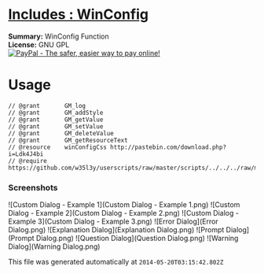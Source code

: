 
# [Includes : WinConfig](.)

**Summary:** WinConfig Function<br />
**License:** GNU GPL<br />
[![PayPal - The safer, easier way to pay online!](https://www.paypalobjects.com/en_US/i/btn/btn_donate_SM.gif "PayPal - The safer, easier way to pay online!")](http://goo.gl/Fv19S)

# Usage
```
// @grant		GM_log
// @grant		GM_addStyle
// @grant		GM_getValue
// @grant		GM_setValue
// @grant		GM_deleteValue
// @grant		GM_getResourceText
// @resource	winConfigCss http://pastebin.com/download.php?i=Ldk4J4bi
// @require	https://github.com/w35l3y/userscripts/raw/master/scripts/../../../raw/master/includes/Includes__WinConfig/163374.user.js
```

### Screenshots
![Custom Dialog - Example 1](Custom Dialog - Example 1.png)
![Custom Dialog - Example 2](Custom Dialog - Example 2.png)
![Custom Dialog - Example 3](Custom Dialog - Example 3.png)
![Error Dialog](Error Dialog.png)
![Explanation Dialog](Explanation Dialog.png)
![Prompt Dialog](Prompt Dialog.png)
![Question Dialog](Question Dialog.png)
![Warning Dialog](Warning Dialog.png)

This file was generated automatically at `2014-05-20T03:15:42.802Z`